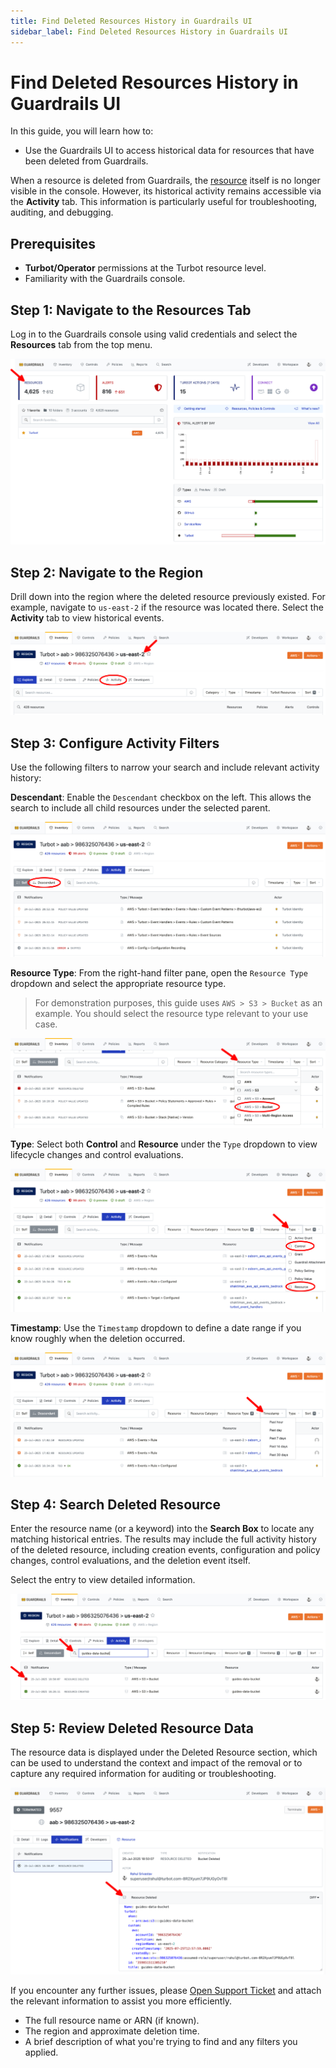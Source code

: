 ```yaml
---
title: Find Deleted Resources History in Guardrails UI
sidebar_label: Find Deleted Resources History in Guardrails UI
---
```


# Find Deleted Resources History in Guardrails UI

In this guide, you will learn how to:
- Use the Guardrails UI to access historical data for resources that have been deleted from Guardrails.

When a resource is deleted from Guardrails, the [resource](https://turbot.com/guardrails/docs/reference/glossary#resource) itself is no longer visible in the console. However, its historical activity remains accessible via the **Activity** tab. This information is particularly useful for troubleshooting, auditing, and debugging.

## Prerequisites

- **Turbot/Operator** permissions at the Turbot resource level.
- Familiarity with the Guardrails console.

## Step 1: Navigate to the Resources Tab

Log in to the Guardrails console using valid credentials and select the **Resources** tab from the top menu.

![Guardrails Resources Tab](./guardrails-resources-tab.png)

## Step 2: Navigate to the Region

Drill down into the region where the deleted resource previously existed. For example, navigate to `us-east-2` if the resource was located there. Select the **Activity** tab to view historical events.

![Guardrails Locate Region](./guardrails-locate-region.png)

## Step 3: Configure Activity Filters

Use the following filters to narrow your search and include relevant activity history:

**Descendant**: Enable the `Descendant` checkbox on the left. This allows the search to include all child resources under the selected parent.

  ![Descendant Filter](./guardrails-select-descendant-tab.png)

**Resource Type**: From the right-hand filter pane, open the `Resource Type` dropdown and select the appropriate resource type.
  > For demonstration purposes, this guide uses `AWS > S3 > Bucket` as an example. You should select the resource type relevant to your use case.

  ![Resource Type Filter](./guardrails-select-resource-type-filter.png)

**Type**: Select both **Control** and **Resource** under the `Type` dropdown to view lifecycle changes and control evaluations.

  ![Type Filter](./guardrails-select-type-filter.png)

**Timestamp**: Use the `Timestamp` dropdown to define a date range if you know roughly when the deletion occurred.

  ![Timestamp Filter](./guardrails-select-timestamp.png)

## Step 4: Search Deleted Resource

Enter the resource name (or a keyword) into the **Search Box** to locate any matching historical entries. The results may include the full activity history of the deleted resource, including creation events, configuration and policy changes, control evaluations, and the deletion event itself.

 Select the entry to view detailed information.

![Search for Resource](./guardrails-search-bar.png)

## Step 5: Review Deleted Resource Data

The resource data is displayed under the Deleted Resource section, which can be used to understand the context and impact of the removal or to capture any required information for auditing or troubleshooting.

![Activity Results](./guardrails-deleted-resource-data.png)

If you encounter any further issues, please [Open Support Ticket](https://support.turbot.com) and attach the relevant information to assist you more efficiently.

- The full resource name or ARN (if known).
- The region and approximate deletion time.
- A brief description of what you're trying to find and any filters you applied.
